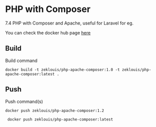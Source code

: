 # PHP with Composer

7.4 PHP with Composer and Apache, useful for Laravel for eg.

You can check the docker hub page [here](https://hub.docker.com/r/zeklouis/php-apache-composer)

## Build

Build command

`docker build -t zeklouis/php-apache-composer:1.0 -t zeklouis/php-apache-composer:latest .`

## Push

Push command(s)

`docker push zeklouis/php-apache-composer:1.2`

` docker push zeklouis/php-apache-composer:latest`